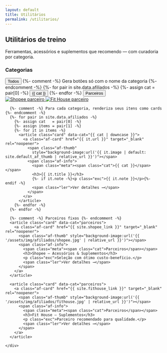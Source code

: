 ```yaml
---
layout: default
title: Utilitários
permalink: /utilitarios/
---
```


<section class="blog-header">
  <h1>Utilitários de treino</h1>
  <p>Ferramentas, acessórios e suplementos que recomendo — com curadoria por categoria.</p>
</section>

<div class="blog-layout">
  <!-- Lateral com filtros -->
  <aside class="blog-sidebar">
    <h3>Categorias</h3>
    <nav class="blog-filtros-vertical">
      <button data-filter="all" class="on">Todos</button>
      {%- comment -%} Gera botões só com o nome da categoria {%- endcomment -%}
      {%- for pair in site.data.afiliados -%}
        {%- assign cat = pair[0] -%}
        <button data-filter="{{ cat | downcase }}">{{ cat }}</button>
      {%- endfor -%}
      <button data-filter="parceiros">Parceiros</button>
    </nav>
<!-- Parceiros (logos) -->
<div class="parceiros-strip">
  <a class="p-logo" href="{{ site.shopee_link }}" target="_blank" rel="noopener">
    <img src="{{ '/assets/img/afiliados/shopee.png' | relative_url }}" alt="Shopee parceiro">
  </a>
  <a class="p-logo" href="{{ site.fithouse_link }}" target="_blank" rel="noopener">
    <img src="{{ '/assets/img/afiliados/fithouse.png' | relative_url }}" alt="Fit House parceiro">
  </a>
</div>
  </aside>

  <!-- Lista de utilitários -->
  <section class="blog-lista">
    <div class="cards">

      {%- comment -%} Para cada categoria, renderiza seus itens como cards {%- endcomment -%}
      {%- for pair in site.data.afiliados -%}
        {%- assign cat   = pair[0] -%}
        {%- assign items = pair[1] -%}
        {%- for it in items -%}
          <article class="card" data-cat="{{ cat | downcase }}">
            <a class="af-card" href="{{ it.url }}" target="_blank" rel="noopener">
              <span class="af-thumb"
                style="background-image:url('{{ it.image | default: site.default_af_thumb | relative_url }}')"></span>
              <span class="af-info">
                <span class="meta"><span class="cat">{{ cat }}</span></span>
                <h3>{{ it.title }}</h3>
                {%- if it.note -%}<p class="exc">{{ it.note }}</p>{%- endif -%}
                <span class="ler">Ver detalhes →</span>
              </span>
            </a>
          </article>
        {%- endfor -%}
      {%- endfor -%}

      {%- comment -%} Parceiros fixos {%- endcomment -%}
      <article class="card" data-cat="parceiros">
        <a class="af-card" href="{{ site.shopee_link }}" target="_blank" rel="noopener">
          <span class="af-thumb" style="background-image:url('{{ '/assets/img/afiliados/shopee.jpg' | relative_url }}')"></span>
          <span class="af-info">
            <span class="meta"><span class="cat">Parceiros</span></span>
            <h3>Shopee — Acessórios & Suplementos</h3>
            <p class="exc">Seleção com ótimo custo-benefício.</p>
            <span class="ler">Ver detalhes →</span>
          </span>
        </a>
      </article>

      <article class="card" data-cat="parceiros">
        <a class="af-card" href="{{ site.fithouse_link }}" target="_blank" rel="noopener">
          <span class="af-thumb" style="background-image:url('{{ '/assets/img/afiliados/fithouse.jpg' | relative_url }}')"></span>
          <span class="af-info">
            <span class="meta"><span class="cat">Parceiros</span></span>
            <h3>Fit House — Suplementos</h3>
            <p class="exc">Parceiro recomendado para qualidade.</p>
            <span class="ler">Ver detalhes →</span>
          </span>
        </a>
      </article>

    </div>
  </section>
</div>

<!-- Filtro por categoria -->
<script>
(function(){
  const cards = Array.from(document.querySelectorAll('.card[data-cat]'));
  const btns  = Array.from(document.querySelectorAll('.blog-filtros-vertical [data-filter]'));
  btns.forEach(btn=>{
    btn.addEventListener('click', ()=>{
      btns.forEach(b=>b.classList.remove('on'));
      btn.classList.add('on');
      const f = (btn.dataset.filter || 'all').toLowerCase();
      cards.forEach(c=>{
        const cat = (c.dataset.cat || '').toLowerCase();
        c.style.display = (f === 'all' || cat === f) ? '' : 'none';
      });
    });
  });
})();
</script>